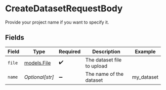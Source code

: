# CreateDatasetRequestBody

Provide your project name if you want to specify it.


## Fields

| Field                            | Type                             | Required                         | Description                      | Example                          |
| -------------------------------- | -------------------------------- | -------------------------------- | -------------------------------- | -------------------------------- |
| `file`                           | [models.File](../models/file.md) | :heavy_check_mark:               | The dataset file to upload       |                                  |
| `name`                           | *Optional[str]*                  | :heavy_minus_sign:               | The name of the dataset          | my_dataset                       |